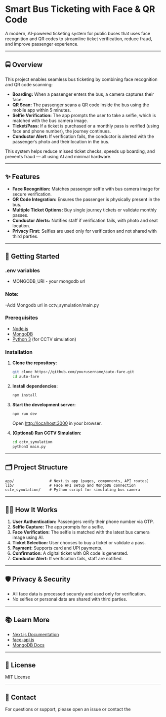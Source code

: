 # Smart Bus Ticketing with Face & QR Code

A modern, AI-powered ticketing system for public buses that uses face recognition and QR codes to streamline ticket verification, reduce fraud, and improve passenger experience.

---

## 🚍 Overview

This project enables seamless bus ticketing by combining face recognition and QR code scanning:

- **Boarding:** When a passenger enters the bus, a camera captures their face.
- **QR Scan:** The passenger scans a QR code inside the bus using the mobile app within 5 minutes.
- **Selfie Verification:** The app prompts the user to take a selfie, which is matched with the bus camera image.
- **Ticket/Pass:** If a ticket is purchased or a monthly pass is verified (using face and phone number), the journey continues.
- **Conductor Alert:** If verification fails, the conductor is alerted with the passenger’s photo and their location in the bus.

This system helps reduce missed ticket checks, speeds up boarding, and prevents fraud — all using AI and minimal hardware.

---

## ✨ Features

- **Face Recognition:** Matches passenger selfie with bus camera image for secure verification.
- **QR Code Integration:** Ensures the passenger is physically present in the bus.
- **Multiple Ticket Options:** Buy single journey tickets or validate monthly passes.
- **Conductor Alerts:** Notifies staff if verification fails, with photo and seat location.
- **Privacy First:** Selfies are used only for verification and not shared with third parties.

---

## 🚀 Getting Started

### .env variables

- MONGODB_URI - your mongodb url

### Note:
-Add Mongodb url in cctv_symulation/main.py

### Prerequisites

- [Node.js](https://nodejs.org/)
- [MongoDB](https://www.mongodb.com/)
- [Python 3](https://www.python.org/) (for CCTV simulation)

### Installation

1. **Clone the repository:**
   ```bash
   git clone https://github.com/yourusername/auto-fare.git
   cd auto-fare
   ```

2. **Install dependencies:**
   ```bash
   npm install
   ```

3. **Start the development server:**
   ```bash
   npm run dev
   ```
   Open [http://localhost:3000](http://localhost:3000) in your browser.

4. **(Optional) Run CCTV Simulation:**
   ```bash
   cd cctv_symulation
   python3 main.py
   ```

---

## 🗂️ Project Structure

```
app/                # Next.js app (pages, components, API routes)
lib/                # Face API setup and MongoDB connection
cctv_symulation/    # Python script for simulating bus camera
```

---

## 🧑‍💻 How It Works

1. **User Authentication:** Passengers verify their phone number via OTP.
2. **Selfie Capture:** The app prompts for a selfie.
3. **Face Verification:** The selfie is matched with the latest bus camera image using AI.
4. **Ticket Selection:** User chooses to buy a ticket or validate a pass.
5. **Payment:** Supports card and UPI payments.
6. **Confirmation:** A digital ticket with QR code is generated.
7. **Conductor Alert:** If verification fails, staff are notified.

---

## 🛡️ Privacy & Security

- All face data is processed securely and used only for verification.
- No selfies or personal data are shared with third parties.

---

## 📚 Learn More

- [Next.js Documentation](https://nextjs.org/docs)
- [face-api.js](https://github.com/justadudewhohacks/face-api.js/)
- [MongoDB Docs](https://docs.mongodb.com/)

---

## 📝 License

MIT License

---


## 📧 Contact

For questions or support, please open an issue or contact the
